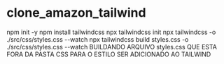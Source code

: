 # clone_amazon_tailwind
 
npm init -y
npm install tailwindcss
npx tailwindcss init
npx tailwindcss -o ./src/css/styles.css --watch
npx tailwindcss build styles.css -o ./src/css/styles.css  --watch        BUILDANDO ARQUIVO styles.css QUE ESTA FORA DA PASTA CSS PARA O ESTILO SER ADICIONADO AO TAILWIND